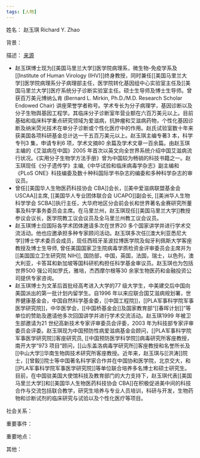 ```yaml
---
tags: [人物]
---
```


姓名：
赵玉琪 Richard Y. Zhao

背景：

描述：
[来源](http://www.zhaolab.us/DrZhao_Chinese.htm)
- 赵玉琪博士现为[[美国马里兰大学]]医学院病理系，微生物-免疫学系及[[Institute of Human Virology (IHV)]]终身教授，同时兼任[[美国马里兰大学]]医学院病理系分子病理部主任，医学院转化基因组中心实验室主任及[[美国马里兰大学]]医疗系统分子诊断实验室主任。硕士生导师及博士生导师。曾获百万美元博纳么肯 (Bernard L. Mirkin, Ph.D./M.D. Research Scholar Endowed Chair) 讲座荣誉学者称号。学术专长为分子病理学，基因诊断以及分子生物舆基因工程学。其临床分子诊断室年营业额在六百万美元以上。目前基础和临床科学重点研究领域为爱滋病，抗肿瘤和艾滋病药物，个性化基因诊断及纳米荧光技术在单分子诊断或个性化医疗中的作用。赵氏试验室数十年来获美国各项科研基金总计达一千五百万美元以上。赵玉琪主编专著3 本，科学专刊3 集，申请专利6 项，学术文摘80 余篇及学术文章一百余篇。由赵玉琪主编的《艾滋病在中国》2005 年首次以英文向全世界系统介绍中国艾滋病流行状况。《实用分子生物学方法手册》曾为中国较为畅销的科技书籍之一。赵玉琪现任《分子遗传学》主编,《中华试验和临床病毒学杂志》副主编和《PLoS ONE》科技编委及数十种科国际学书杂志的编委和多种科学杂志的审议员。
- 曾任[[美国华人生物医药科技协会 CBA]]会长，[[美中爱滋病联盟基金会 USCAA]]主席, [[美国华人专业团体联合会 UCAPO]]副会长, [[美洲华人生物科学学会 SCBA]]执行主任，大华府地区分会前会长和世界著名金赛研究所董事及科学事务委员会主席。在马里兰州，赵玉琪现任[[美国马里兰大学]]教授参议会议长，医学院教工议会议员及全马里兰州教工议会议员。
- 赵玉琪博士应国际各学术团体邀请多次在世界20 多个国家讲学并进行学术交流活动。他也应邀承担多种专家顾问活动。赵玉琪多次任[[澳大利亚悉尼大学]]博士学术委员会成员，现任西班牙圣波拉博医学院及匈牙利佩斯大学客座教授及博士生导师, 曾任美国国家卫生院病毒学质检资金评审委员会主席并为[[美国国立卫生研究院 NIH]], 国防部，中国，英国，法国，瑞士，以色列，澳大利亚，卡答耳和新加坡等国科研机构担任科学基金审议员。赵玉琪也为包括世界500 强公司如罗氏，雅培，杰西摩尔根等30 余家生物医药和金融投资公司提供专家咨询。
- 赵玉琪博士为文革后首批经高考进入大学的77 级大学生，中美建交后中国向美国派出的第一批计划内留学生。自1996 年以来应联合国艾滋病规划署，世界健康基金会，中国自然科学基金委，[[中国工程院]]，[[PLA军事科学院军事医学研究院]]，中华医学会，[[中国桥基金会]]及国家教育部“[[春晖计划]]”等单位的赞助及邀请他多次回国讲学并进行学术交流活动。赵玉琪1999 年被卫生部邀请为21 世纪高新技术专家评审委员会评委，2003 年为科技部专家评审委员会评委。赵玉琪现为中国预防性病爱滋病基金会顾问，[[PLA军事科学院军事医学研究院]]客座研究员, [[中国预防医学科学院]]病毒研究所客座教授，南开大学“973 项目“顾问，[[山东盖洛病毒学研究所]]客座教授和名誉所长及[[中山大学]]华南生物舆技术研究所客座教授。近年来，赵玉琪与[[洪涛]]院士，[[曾毅]]院士等中国著名科学家合作并在中国协和医学院，北京交大，和[[PLA军事科学院军事医学研究院]]等单位联合培养多名博士和硕士研究生。目前，在中国驻美国大使馆科技及教育部门的大力支持下，赵玉琪代表[[美国马里兰大学]]和[[美国华人生物医药科技协会 CBA]]在积极促进美中间的科技合作与交流包括联合教学，研究生培养与专业人员培训，科研与开发，生物药物和诊断试剂的临床研究与试验以及个性化医疗等项目。

社会关系：

重要事件：

重要地点：

其他：
